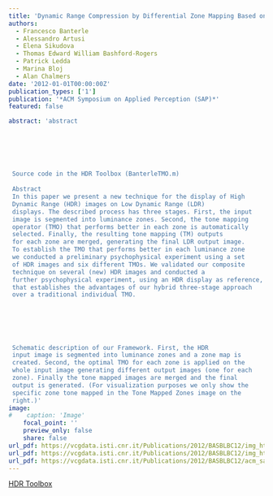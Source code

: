 ```yaml
---
title: 'Dynamic Range Compression by Differential Zone Mapping Based on Psychophysical Experiments'
authors:
  - Francesco Banterle
  - Alessandro Artusi
  - Elena Sikudova
  - Thomas Edward William Bashford-Rogers
  - Patrick Ledda
  - Marina Bloj
  - Alan Chalmers
date: '2012-01-01T00:00:00Z'
publication_types: ['1']
publication: '*ACM Symposium on Applied Perception (SAP)*'
featured: false

abstract: 'abstract
 	
 	
 	
 
 
 
 Source code in the HDR Toolbox (BanterleTMO.m)
 
 Abstract
 In this paper we present a new technique for the display of High
 Dynamic Range (HDR) images on Low Dynamic Range (LDR)
 displays. The described process has three stages. First, the input
 image is segmented into luminance zones. Second, the tone mapping
 operator (TMO) that performs better in each zone is automatically
 selected. Finally, the resulting tone mapping (TM) outputs
 for each zone are merged, generating the final LDR output image.
 To establish the TMO that performs better in each luminance zone
 we conducted a preliminary psychophysical experiment using a set
 of HDR images and six different TMOs. We validated our composite
 technique on several (new) HDR images and conducted a
 further psychophysical experiment, using an HDR display as reference,
 that establishes the advantages of our hybrid three-stage approach
 over a traditional individual TMO.
 
 
 
 
 
 
 Schematic description of our Framework. First, the HDR
 input image is segmented into luminance zones and a zone map is
 created. Second, the optimal TMO for each zone is applied on the
 whole input image generating different output images (one for each
 zone). Finally the tone mapped images are merged and the final
 output is generated. (For visualization purposes we only show the
 specific zone tone mapped in the Tone Mapped Zones image on the
 right.)'
image:
#    caption: 'Image'
    focal_point: ''
    preview_only: false
    share: false
url_pdf: https://vcgdata.isti.cnr.it/Publications/2012/BASBLBC12/img_htmo_first_experiment.pdf
url_pdf: https://vcgdata.isti.cnr.it/Publications/2012/BASBLBC12/img_htmo_val_second_experiment.pdf
url_pdf: https://vcgdata.isti.cnr.it/Publications/2012/BASBLBC12/acm_sap_2012_tmo.pdf
---
```

[HDR Toolbox](http://www.advancedhdrbook.com/)

